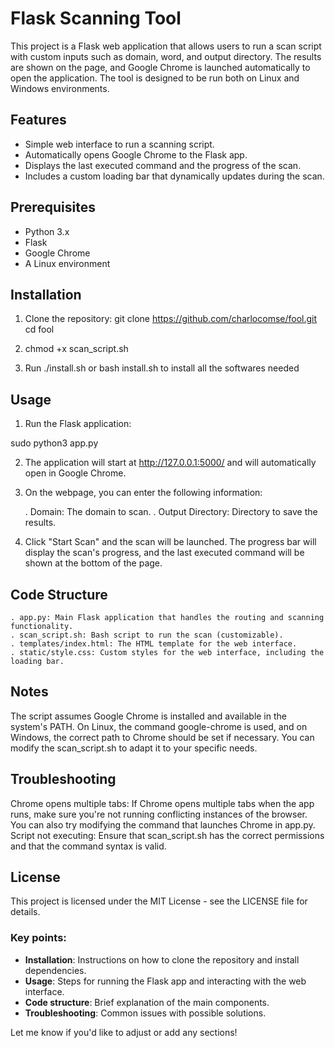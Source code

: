 # Flask Scanning Tool

This project is a Flask web application that allows users to run a scan script with custom inputs such as domain, word, and output directory. The results are shown on the page, and Google Chrome is launched automatically to open the application. The tool is designed to be run both on Linux and Windows environments.

## Features

- Simple web interface to run a scanning script.
- Automatically opens Google Chrome to the Flask app.
- Displays the last executed command and the progress of the scan.
- Includes a custom loading bar that dynamically updates during the scan.

## Prerequisites

- Python 3.x
- Flask
- Google Chrome
- A Linux environment


## Installation

1. Clone the repository:
   git clone https://github.com/charlocomse/fool.git
   cd fool
   
2. chmod +x scan_script.sh

3. Run ./install.sh or bash install.sh to install all the softwares needed

## Usage

1. Run the Flask application:

sudo python3 app.py

2. The application will start at http://127.0.0.1:5000/ and will automatically open in Google Chrome.

3. On the webpage, you can enter the following information:

    . Domain: The domain to scan.
    . Output Directory: Directory to save the results.

4. Click "Start Scan" and the scan will be launched. The progress bar will display the scan's progress, and the last executed command will be shown at the bottom of the page.


## Code Structure

    . app.py: Main Flask application that handles the routing and scanning functionality.
    . scan_script.sh: Bash script to run the scan (customizable).
    . templates/index.html: The HTML template for the web interface.
    . static/style.css: Custom styles for the web interface, including the loading bar.

## Notes

The script assumes Google Chrome is installed and available in the system's PATH. On Linux, the command google-chrome is used, and on Windows, the correct path to Chrome should be set if necessary.
You can modify the scan_script.sh to adapt it to your specific needs.

## Troubleshooting

Chrome opens multiple tabs: If Chrome opens multiple tabs when the app runs, make sure you're not running conflicting instances of the browser. You can also try modifying the command that launches Chrome in app.py.
Script not executing: Ensure that scan_script.sh has the correct permissions and that the command syntax is valid.

## License

This project is licensed under the MIT License - see the LICENSE file for details.


### Key points:
- **Installation**: Instructions on how to clone the repository and install dependencies.
- **Usage**: Steps for running the Flask app and interacting with the web interface.
- **Code structure**: Brief explanation of the main components.
- **Troubleshooting**: Common issues with possible solutions.
  
Let me know if you'd like to adjust or add any sections!


